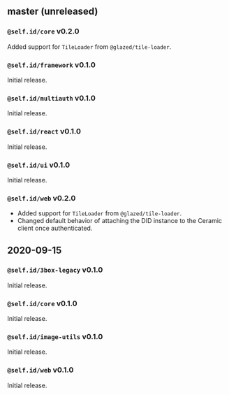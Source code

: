 ## master (unreleased)

### `@self.id/core` v0.2.0

Added support for `TileLoader` from `@glazed/tile-loader`.

### `@self.id/framework` v0.1.0

Initial release.

### `@self.id/multiauth` v0.1.0

Initial release.

### `@self.id/react` v0.1.0

Initial release.

### `@self.id/ui` v0.1.0

Initial release.

### `@self.id/web` v0.2.0

- Added support for `TileLoader` from `@glazed/tile-loader`.
- Changed default behavior of attaching the DID instance to the Ceramic client once authenticated.

## 2020-09-15

### `@self.id/3box-legacy` v0.1.0

Initial release.

### `@self.id/core` v0.1.0

Initial release.

### `@self.id/image-utils` v0.1.0

Initial release.

### `@self.id/web` v0.1.0

Initial release.
